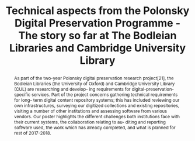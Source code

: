 ---
abstract: 'As part of the two-year Polonsky digital preservation research project[21],
  the Bodleian Libraries (the University of Oxford) and Cambridge University Library
  (CUL) are researching and develop- ing requirements for digital-preservation-specific
  services. Part of the project concerns gathering technical requirements for long-
  term digital content repository systems; this has included reviewing our own infrastructures,
  surveying our digitized collections and existing repositories, visiting a number
  of other institutions and assessing software from various vendors.

  Our poster highlights the different challenges both institutions face with their
  current systems, the collaboration relating to au- diting and reporting software
  used, the work which has already completed, and what is planned for rest of 2017-2018.'
creators:
- Mooney, James
- Gerrard, David
date: null
document_url: https://services.phaidra.univie.ac.at/api/object/o:931141/download
grand_parent: iPRES
institutions: []
keywords:
- kyoto
- poster
landing_page_url: https://phaidra.univie.ac.at/o:931141
language: eng
layout: publication
license: CC BY-SA 4.0 International
notes_url: null
parent: iPRES 2017
publication_type: poster
size: 285040
slides_url: null
source_name: iPRES
stream_url: null
title: Technical aspects from the Polonsky Digital Preservation Programme - The story
  so far at The Bodleian Libraries and Cambridge University Library
year: 2017
---